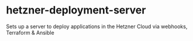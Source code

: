 # hetzner-deployment-server
Sets up a server to deploy applications in the Hetzner Cloud via webhooks, Terraform &amp; Ansible

